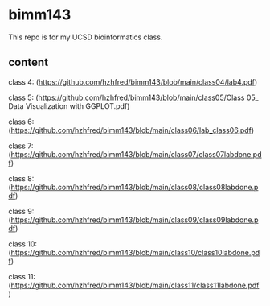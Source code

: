 # bimm143
This repo is for my UCSD bioinformatics class. 

## content

class 4: (https://github.com/hzhfred/bimm143/blob/main/class04/lab4.pdf)


class 5: (https://github.com/hzhfred/bimm143/blob/main/class05/Class 05_ Data Visualization with GGPLOT.pdf)


class 6: (https://github.com/hzhfred/bimm143/blob/main/class06/lab_class06.pdf)


class 7: (https://github.com/hzhfred/bimm143/blob/main/class07/class07labdone.pdf)


class 8: (https://github.com/hzhfred/bimm143/blob/main/class08/class08labdone.pdf)


class 9: (https://github.com/hzhfred/bimm143/blob/main/class09/class09labdone.pdf)


class 10: (https://github.com/hzhfred/bimm143/blob/main/class10/class10labdone.pdf)


class 11: (https://github.com/hzhfred/bimm143/blob/main/class11/class11labdone.pdf)
